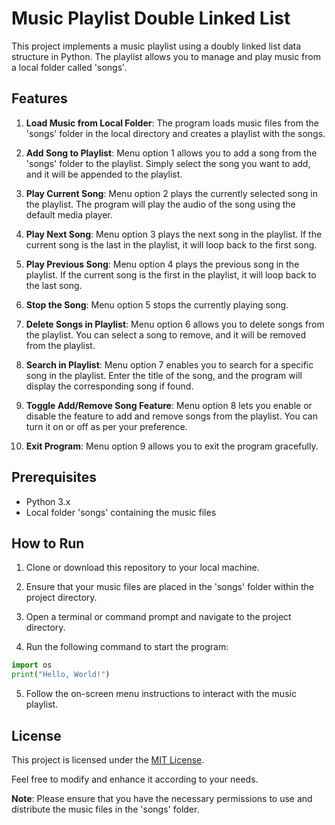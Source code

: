 # Music Playlist Double Linked List

This project implements a music playlist using a doubly linked list data structure in Python. The playlist allows you to manage and play music from a local folder called 'songs'.

## Features

1. **Load Music from Local Folder**: The program loads music files from the 'songs' folder in the local directory and creates a playlist with the songs.

2. **Add Song to Playlist**: Menu option 1 allows you to add a song from the 'songs' folder to the playlist. Simply select the song you want to add, and it will be appended to the playlist.

3. **Play Current Song**: Menu option 2 plays the currently selected song in the playlist. The program will play the audio of the song using the default media player.

4. **Play Next Song**: Menu option 3 plays the next song in the playlist. If the current song is the last in the playlist, it will loop back to the first song.

5. **Play Previous Song**: Menu option 4 plays the previous song in the playlist. If the current song is the first in the playlist, it will loop back to the last song.

6. **Stop the Song**: Menu option 5 stops the currently playing song.

7. **Delete Songs in Playlist**: Menu option 6 allows you to delete songs from the playlist. You can select a song to remove, and it will be removed from the playlist.

8. **Search in Playlist**: Menu option 7 enables you to search for a specific song in the playlist. Enter the title of the song, and the program will display the corresponding song if found.

9. **Toggle Add/Remove Song Feature**: Menu option 8 lets you enable or disable the feature to add and remove songs from the playlist. You can turn it on or off as per your preference.

10. **Exit Program**: Menu option 9 allows you to exit the program gracefully.

## Prerequisites

- Python 3.x
- Local folder 'songs' containing the music files

## How to Run

1. Clone or download this repository to your local machine.

2. Ensure that your music files are placed in the 'songs' folder within the project directory.

3. Open a terminal or command prompt and navigate to the project directory.

4. Run the following command to start the program:

```python
import os
print("Hello, World!")
```

5. Follow the on-screen menu instructions to interact with the music playlist.

## License

This project is licensed under the [MIT License](LICENSE).

Feel free to modify and enhance it according to your needs.

**Note**: Please ensure that you have the necessary permissions to use and distribute the music files in the 'songs' folder.
